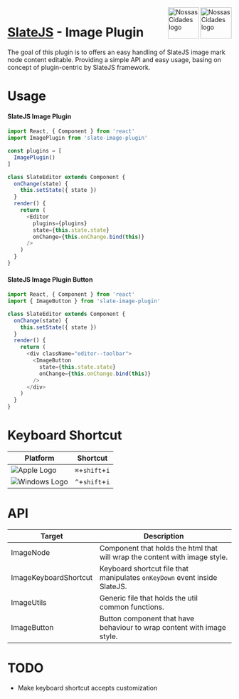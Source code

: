 <img src="https://www.psdmockups.com/wp-content/uploads/2016/07/slatejs-520x292.jpg" alt="Nossas Cidades logo" title="Nossas Cidades" align="right" height="70"/>
<img src="https://avatars2.githubusercontent.com/u/1479357?v=3&s=250" alt="Nossas Cidades logo" title="Nossas Cidades" align="right" height="70"/>

# [SlateJS](https://github.com/ianstormtaylor/slate) - Image Plugin
The goal of this plugin is to offers an easy handling of SlateJS image mark node content editable. Providing a simple API and easy usage, basing on concept of plugin-centric by SlateJS framework.

# Usage

#### SlateJS Image Plugin
```js
import React, { Component } from 'react'
import ImagePlugin from 'slate-image-plugin'

const plugins = [
  ImagePlugin()
]

class SlateEditor extends Component {
  onChange(state) {
    this.setState({ state })
  }
  render() {
    return (
      <Editor
        plugins={plugins}
        state={this.state.state}
        onChange={this.onChange.bind(this)}
      />
    )
  }
}
```

#### SlateJS Image Plugin Button
```js
import React, { Component } from 'react'
import { ImageButton } from 'slate-image-plugin'

class SlateEditor extends Component {
  onChange(state) {
    this.setState({ state })
  }
  render() {
    return (
      <div className="editor--toolbar">
        <ImageButton
          state={this.state.state}
          onChange={this.onChange.bind(this)}
        />
      </div>
    )
  }
}
```

# Keyboard Shortcut

| Platform                 | Shortcut         |
|--------------------------|------------------|
| ![Apple Logo][apple]     | `⌘`+`shift`+`i`  |
| ![Windows Logo][windows] | `^`+`shift`+`i`  |

# API

| Target                | Description                                                                |
|-----------------------|----------------------------------------------------------------------------|
| ImageNode             | Component that holds the html that will wrap the content with image style. |
| ImageKeyboardShortcut | Keyboard shortcut file that manipulates `onKeyDown` event inside SlateJS.  |
| ImageUtils            | Generic file that holds the util common functions.                         |
| ImageButton           | Button component that have behaviour to wrap content with image style.     |

# TODO

- Make keyboard shortcut accepts customization

[apple]: https://cdn2.iconfinder.com/data/icons/designer-skills/128/apple-ios-system-platform-os-mac-linux-48.png
[windows]: https://cdn2.iconfinder.com/data/icons/designer-skills/128/windows-48.png
